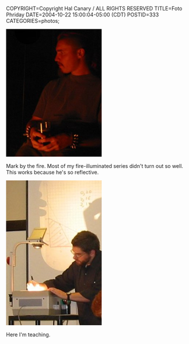 COPYRIGHT=Copyright Hal Canary / ALL RIGHTS RESERVED
TITLE=Foto Phriday
DATE=2004-10-22 15:00:04-05:00 (CDT)
POSTID=333
CATEGORIES=photos;

![[Thumb]](/photos/2004-10-03-img_1514_m.jpg)

Mark by the fire. Most of my fire-illuminated series didn't turn out so well. This works because he's so reflective.

![[Thumb]](/photos/2004-10-15-img_1520.jpg)

Here I'm teaching.
